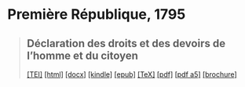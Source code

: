 # Première République, 1795

> ## Déclaration des droits et des devoirs de l’homme et du citoyen
>  <a target="_blank" title="Source XML/TEI" class="mime48 tei" href="https://hurlus.github.io/tei/loi1795_droits-devoirs-constitution.xml">[TEI]</a>  <a target="_blank" title="HTML une page" class="mime48 html" href="https://hurlus.github.io/loi1795_droits-devoirs-constitution/loi1795_droits-devoirs-constitution.html">[html]</a>  <a target="_blank" title="Bureautique (LibreOffice, MS.Word)" class="mime48 docx" href="https://hurlus.github.io/loi1795_droits-devoirs-constitution/loi1795_droits-devoirs-constitution.docx">[docx]</a>  <a target="_blank" title="Amazon.kindle" class="mime48 mobi" href="https://hurlus.github.io/loi1795_droits-devoirs-constitution/loi1795_droits-devoirs-constitution.mobi">[kindle]</a>  <a target="_blank" title="EPUB, pour liseuses et téléphones" class="mime48 epub" href="https://hurlus.github.io/loi1795_droits-devoirs-constitution/loi1795_droits-devoirs-constitution.epub">[epub]</a>  <a target="_blank" title="LaTeX" class="mime48 tex" href="https://hurlus.github.io/loi1795_droits-devoirs-constitution/loi1795_droits-devoirs-constitution.tex">[TeX]</a>  <a target="_blank" title="PDF à imprimer, A4 2 colonnes" class="mime48 pdf" href="https://hurlus.github.io/loi1795_droits-devoirs-constitution/loi1795_droits-devoirs-constitution.pdf">[pdf]</a>  <a target="_blank" title="PDF à lire, A5 une colonne" class="mime48 a5" href="https://hurlus.github.io/loi1795_droits-devoirs-constitution/loi1795_droits-devoirs-constitution_a5.pdf">[pdf a5]</a>  <a target="_blank" title="Brochure à agrafer, pdf imposé pour imprimante recto/verso" class="mime48 brochure" href="https://hurlus.github.io/loi1795_droits-devoirs-constitution/loi1795_droits-devoirs-constitution_brochure.pdf">[brochure]</a> 
